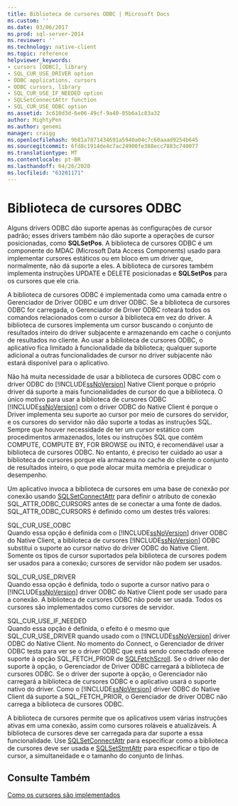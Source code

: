 ```yaml
---
title: Biblioteca de cursores ODBC | Microsoft Docs
ms.custom: ''
ms.date: 03/06/2017
ms.prod: sql-server-2014
ms.reviewer: ''
ms.technology: native-client
ms.topic: reference
helpviewer_keywords:
- cursors [ODBC], library
- SQL_CUR_USE_DRIVER option
- ODBC applications, cursors
- ODBC cursors, library
- SQL_CUR_USE_IF_NEEDED option
- SQLSetConnectAttr function
- SQL_CUR_USE_ODBC option
ms.assetid: 3c610d3d-6e06-49cf-9a40-05b6a1c83a32
author: MightyPen
ms.author: genemi
manager: craigg
ms.openlocfilehash: 9b81a7871434691a5940a04c7c60aaad9254b645
ms.sourcegitcommit: 6fd8c1914de4c7ac24900fe388ecc7883c740077
ms.translationtype: MT
ms.contentlocale: pt-BR
ms.lasthandoff: 04/26/2020
ms.locfileid: "63201171"
---
```

# <a name="odbc-cursor-library"></a>Biblioteca de cursores ODBC
  Alguns drivers ODBC dão suporte apenas às configurações de cursor padrão; esses drivers também não dão suporte a operações de cursor posicionadas, como **SQLSetPos**. A biblioteca de cursores ODBC é um componente do MDAC (Microsoft Data Access Components) usado para implementar cursores estáticos ou em bloco em um driver que, normalmente, não dá suporte a eles. A biblioteca de cursores também implementa instruções UPDATE e DELETE posicionadas e **SQLSetPos** para os cursores que ele cria.  
  
 A biblioteca de cursores ODBC é implementada como uma camada entre o Gerenciador de Driver ODBC e um driver ODBC. Se a biblioteca de cursores ODBC for carregada, o Gerenciador de Driver ODBC roteará todos os comandos relacionados com o cursor à biblioteca em vez do driver. A biblioteca de cursores implementa um cursor buscando o conjunto de resultados inteiro do driver subjacente e armazenando em cache o conjunto de resultados no cliente. Ao usar a biblioteca de cursores ODBC, o aplicativo fica limitado à funcionalidade da biblioteca; qualquer suporte adicional a outras funcionalidades de cursor no driver subjacente não estará disponível para o aplicativo.  
  
 Não há muita necessidade de usar a biblioteca de cursores ODBC com o driver ODBC do [!INCLUDE[ssNoVersion](../../../includes/ssnoversion-md.md)] Native Client porque o próprio driver dá suporte a mais funcionalidades de cursor do que a biblioteca. O único motivo para usar a biblioteca de cursores ODBC [!INCLUDE[ssNoVersion](../../../includes/ssnoversion-md.md)] com o driver ODBC do Native Client é porque o Driver implementa seu suporte ao cursor por meio de cursores do servidor, e os cursores do servidor não dão suporte a todas as instruções SQL. Sempre que houver necessidade de ter um cursor estático com procedimentos armazenados, lotes ou instruções SQL que contêm COMPUTE, COMPUTE BY, FOR BROWSE ou INTO, é recomendável usar a biblioteca de cursores ODBC. No entanto, é preciso ter cuidado ao usar a biblioteca de cursores porque ela armazena no cache do cliente o conjunto de resultados inteiro, o que pode alocar muita memória e prejudicar o desempenho.  
  
 Um aplicativo invoca a biblioteca de cursores em uma base de conexão por conexão usando [SQLSetConnectAttr](../../native-client-odbc-api/sqlsetconnectattr.md) para definir o atributo de conexão SQL_ATTR_ODBC_CURSORS antes de se conectar a uma fonte de dados. SQL_ATTR_ODBC_CURSORS é definido como um destes três valores:  
  
 SQL_CUR_USE_ODBC  
 Quando essa opção é definida com o [!INCLUDE[ssNoVersion](../../../includes/ssnoversion-md.md)] driver ODBC do Native Client, a biblioteca de cursores [!INCLUDE[ssNoVersion](../../../includes/ssnoversion-md.md)] ODBC substitui o suporte ao cursor nativo do driver ODBC do Native Client. Somente os tipos de cursor suportados pela biblioteca de cursores podem ser usados para a conexão; cursores de servidor não podem ser usados.  
  
 SQL_CUR_USE_DRIVER  
 Quando essa opção é definida, todo o suporte a cursor nativo para o [!INCLUDE[ssNoVersion](../../../includes/ssnoversion-md.md)] driver ODBC do Native Client pode ser usado para a conexão. A biblioteca de cursores ODBC não pode ser usada. Todos os cursores são implementados como cursores de servidor.  
  
 SQL_CUR_USE_IF_NEEDED  
 Quando essa opção é definida, o efeito é o mesmo que SQL_CUR_USE_DRIVER quando usado com o [!INCLUDE[ssNoVersion](../../../includes/ssnoversion-md.md)] driver ODBC do Native Client. No momento do Connect, o Gerenciador de driver ODBC testa para ver se o driver ODBC que está sendo conectado oferece suporte à opção SQL_FETCH_PRIOR de [SQLFetchScroll](../../native-client-odbc-api/sqlfetchscroll.md). Se o driver não der suporte à opção, o Gerenciador de Driver ODBC carregará a biblioteca de cursores ODBC. Se o driver der suporte à opção, o Gerenciador não carregará a biblioteca de cursores ODBC e o aplicativo usará o suporte nativo do driver. Como o [!INCLUDE[ssNoVersion](../../../includes/ssnoversion-md.md)] driver ODBC do Native Client dá suporte a SQL_FETCH_PRIOR, o Gerenciador de driver ODBC não carrega a biblioteca de cursores ODBC.  
  
 A biblioteca de cursores permite que os aplicativos usem várias instruções ativas em uma conexão, assim como cursores roláveis e atualizáveis. A biblioteca de cursores deve ser carregada para dar suporte a essa funcionalidade. Use [SQLSetConnectAttr](../../native-client-odbc-api/sqlsetconnectattr.md) para especificar como a biblioteca de cursores deve ser usada e [SQLSetStmtAttr](../../native-client-odbc-api/sqlsetstmtattr.md) para especificar o tipo de cursor, a simultaneidade e o tamanho do conjunto de linhas.  
  
## <a name="see-also"></a>Consulte Também  
 [Como os cursores são implementados](how-cursors-are-implemented.md)  
  
  
